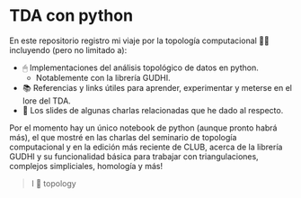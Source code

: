 # TDA con python

En este repositorio registro mi viaje por la topología computacional 🍩✨ incluyendo (pero no limitado a):
- 🖱 Implementaciones del análisis topológico de datos en python.
    - Notablemente con la librería GUDHI.
- 📚 Referencias y links útiles para aprender, experimentar y meterse en el lore del TDA.
- 🎴 Los slides de algunas charlas relacionadas que he dado al respecto.

Por el momento hay un único notebook de python (aunque pronto habrá más), el que mostré en las charlas del seminario de topología computacional y en la edición más reciente de CLUB, acerca de la librería GUDHI y su funcionalidad básica para trabajar con triangulaciones, complejos simpliciales, homología y más!

> I 🔴 topology
